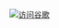 <a href="https://www.google.com" target="_blank">   <img src="https://img.shields.io/badge/访问谷歌-立即搜索-blue?style=for-the-badge&logo=google" alt="访问谷歌"> </a>
